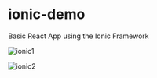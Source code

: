 # ionic-demo
Basic React App using the Ionic Framework


![ionic1](https://github.com/HansGabriel/ionic-demo/assets/49836841/91410a87-dc2d-41b6-824b-28c9d685a05b)

![ionic2](https://github.com/HansGabriel/ionic-demo/assets/49836841/b58b6ddd-d526-49ed-b42f-f1a571ce3d6d)
